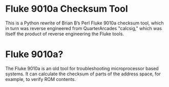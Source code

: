 # Fluke 9010a Checksum Tool

This is a Python rewrite of Brian B’s Perl Fluke 9010a checksum tool,
which in turn was reverse engineered from QuarterArcades "calcsig,"
which was itself the product of reverse engineering the Fluke tools.

# Fluke 9010a?

The Fluke 9010a is an old tool for troubleshooting microprocessor
based systems. It can calculate the checksum of parts of the address
space, for example, to verify ROM contents.

